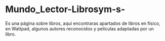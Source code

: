 # Mundo_Lector-Librosym-s-
Es una página sobre libros, aquí encontraras apartados de libros en físico, en Wattpad, algunos autores reconocidos y películas adaptadas por un libro.
